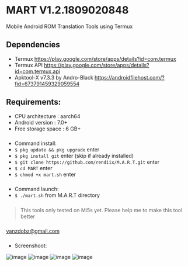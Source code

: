# MART V1.2.1809020848
Mobile Android ROM Translation Tools using Termux
## Dependencies
- Termux https://play.google.com/store/apps/details?id=com.termux
- Termux API https://play.google.com/store/apps/details?id=com.termux.api
- Apktool-X v7.3.3 by Andro-Black https://androidfilehost.com/?fid=673791459329059554
## Requirements:
- CPU architecture    : aarch64
- Android version     : 7.0+
- Free storage space  : 6 GB+
#####
- Command install:
- `$ pkg update && pkg upgrade` enter 
- `$ pkg install git` enter (skip if already installed)
- `$ git clone https://github.com/rendiix/M.A.R.T.git` enter
- `$ cd MART` enter
- `$ chmod +x mart.sh` enter
#####
- Command launch:
- `$ ./mart.sh` from M.A.R.T directory
#####
> This tools only tested on Mi5s yet.
> Please help me to make this tool better
##### 
vanzdobz@gmail.com
#####
- Screenshoot:

![image](https://raw.githubusercontent.com/rendiix/rendiix.github.io/master/screensoot/mart1.png)
![image](https://raw.githubusercontent.com/rendiix/rendiix.github.io/master/screensoot/mart2.png)
![image](https://raw.githubusercontent.com/rendiix/rendiix.github.io/master/screensoot/mart3.png)
![image](https://raw.githubusercontent.com/rendiix/rendiix.github.io/master/screensoot/mart4.png)


